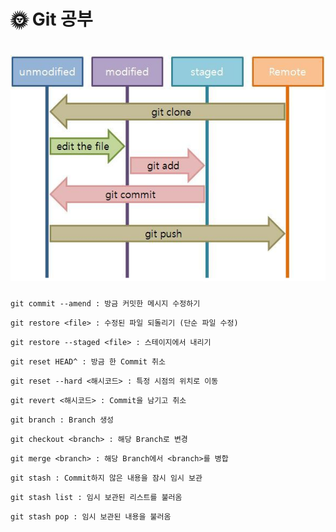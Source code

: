 # 🌞 Git 공부 





![git](md-images/git.jpg)
=======


```git commit --amend
git commit --amend : 방금 커밋한 메시지 수정하기
```



```
git restore <file> : 수정된 파일 되돌리기 (단순 파일 수정)
```



``` 
git restore --staged <file> : 스테이지에서 내리기
```



```
git reset HEAD^ : 방금 한 Commit 취소
```



```
git reset --hard <해시코드> : 특정 시점의 위치로 이동
```



```
git revert <해시코드> : Commit을 남기고 취소
```



```
git branch : Branch 생성
```



```
git checkout <branch> : 해당 Branch로 변경
```



```
git merge <branch> : 해당 Branch에서 <branch>를 병합
```



```
git stash : Commit하지 않은 내용을 잠시 임시 보관
```



```
git stash list : 임시 보관된 리스트를 불러옴
```



```
git stash pop : 임시 보관된 내용을 불러옴
```


